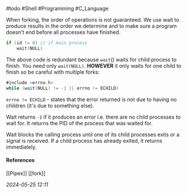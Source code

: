 #todo #Shell #Programming #C_Language 

When forking, the order of operations is not guaranteed. We use wait to produce results in the order we determine and to make sure a program doesn't end before all processes have finished.

```C
if (id != 0) // if main process
	wait(NULL)
```

The above code is redundant because `wait`() waits for child process to finish.
You need only `wait(NULL)`. __HOWEVER__ it only waits for one child to finish so be careful with multiple forks:

```C#
#include <errno.h>
while (wait(NULL) != -1 || errno != ECHILD)
```

`errno != ECHILD` - states that the error returned is not due to having no children (it's due to something else). 

Wait returns `-1` if it produces an error i.e. there are no child processes to wait for.
It returns the PID of the process that was waited for.

Wait blocks the calling process until one of its child processes exits or a signal is received. If a child process has already exited, it returns immediately.


#### References
[[Pipex]] [[fork]]

_2024-05-25 12:11_